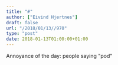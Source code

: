 ```yaml
---
title: "#"
author: ["Eivind Hjertnes"]
draft: false
url: "/2018/01/13//970"
type: "post"
date: 2018-01-13T01:00:00+01:00
---
```


Annoyance of the day: people saying "pod"
